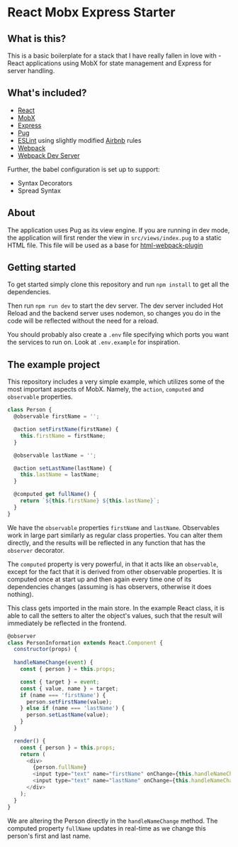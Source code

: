 # React Mobx Express Starter
## What is this?
This is a basic boilerplate for a stack that I have really fallen in love with - React applications using MobX for state management and Express for server handling.

## What's included?
- [React](https://reactjs.org/)
- [MobX](https://mobx.js.org/)
- [Express](https://expressjs.com/)
- [Pug](https://pugjs.org/)
- [ESLint](https://eslint.org/) using slightly modified [Airbnb](https://github.com/airbnb/javascript) rules
- [Webpack](https://webpack.js.org/)
- [Webpack Dev Server](https://github.com/webpack/webpack-dev-server)

Further, the babel configuration is set up to support:

- Syntax Decorators
- Spread Syntax

## About
The application uses Pug as its view engine.
If you are running in dev mode, the application will first render the view in `src/views/index.pug` to a static HTML file. This file will be used as a base for [html-webpack-plugin](https://github.com/jantimon/html-webpack-plugin)

## Getting started
To get started simply clone this repository and run `npm install` to get all the dependencies.

Then run `npm run dev` to start the dev server. The dev server included Hot Reload and the backend server uses nodemon, so changes you do in the code will be reflected without the need for a reload.

You should probably also create a `.env` file specifying which ports you want the services to run on. Look at `.env.example` for inspiration.

## The example project
This repository includes a very simple example, which utilizes some of the most important aspects of MobX. Namely, the `action`, `computed` and `observable` properties.

```javascript
class Person {
  @observable firstName = '';

  @action setFirstName(firstName) {
    this.firstName = firstName;
  }

  @observable lastName = '';

  @action setLastName(lastName) {
    this.lastName = lastName;
  }

  @computed get fullName() {
    return `${this.firstName} ${this.lastName}`;
  }
}
```

We have the `observable` properties `firstName` and `lastName`. Observables work in large part similarly as regular class properties. You can alter them directly, and the results will be reflected in any function that has the `observer` decorator. 

The `computed` property is very powerful, in that it acts like an `observable`, except for the fact that it is derived from other observable properties. It is computed once at start up and then again every time one of its dependencies changes (assuming is has observers, otherwise it does nothing).

This class gets imported in the main store. In the example React class, it is able to call the setters to alter the object's values, such that the result will immediately be reflected in the frontend.

```javascript
@observer
class PersonInformation extends React.Component {
  constructor(props) {
 
  handleNameChange(event) {
    const { person } = this.props;

    const { target } = event;
    const { value, name } = target;
    if (name === 'firstName') {
      person.setFirstName(value);
    } else if (name === 'lastName') {
      person.setLastName(value);
    }
  }

  render() {
    const { person } = this.props;
    return (
      <div>
        {person.fullName}
        <input type="text" name="firstName" onChange={this.handleNameChange} />
        <input type="text" name="lastName" onChange={this.handleNameChange} />
      </div>
    );
  }
}
```

We are altering the Person directly in the `handleNameChange` method. The computed property `fullName` updates in real-time as we change this person's first and last name. 